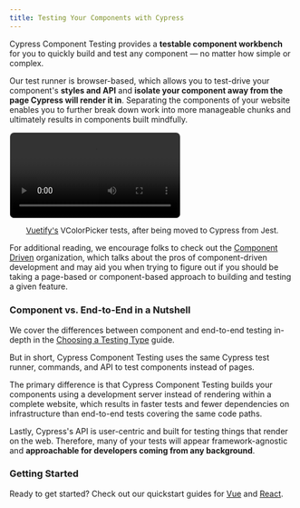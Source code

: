 ```yaml
---
title: Testing Your Components with Cypress
---
```


<CtBetaAlert></CtBetaAlert>

Cypress Component Testing provides a **testable component workbench** for you to
quickly build and test any component — no matter how simple or complex.

<!-- TODO: Simple example of icons and percy -->
<!-- TODO: Complex, heavy with business domain -->

Our test runner is browser-based, which allows you to test-drive your
component's **styles and API** and **isolate your component away from the page
Cypress will render it in**. Separating the components of your website enables
you to further break down work into more manageable chunks and ultimately
results in components built mindfully.

<video loop="true" controls autoplay="true" style="border-radius: 8px; border: 1px solid #eaeaea;">
  <source src="/img/vuetify-color-picker-example.webm" type="video/webm">
</video>

<p style="font-size: 0.85rem; text-align: center;"><a href="https://vuetifyjs.com/en/components/color-pickers/">Vuetify's</a> VColorPicker tests, after being moved to Cypress from Jest.</p>

For additional reading, we encourage folks to check out the
[Component Driven](https://componentdriven.org) organization, which talks about
the pros of component-driven development and may aid you when trying to figure
out if you should be taking a page-based or component-based approach to building
and testing a given feature.

### Component vs. End-to-End in a Nutshell

We cover the differences between component and end-to-end testing in-depth in
the [Choosing a Testing Type](/guides/core-concepts/choosing-testing-type)
guide.

But in short, Cypress Component Testing uses the same Cypress test runner,
commands, and API to test components instead of pages.

The primary difference is that Cypress Component Testing builds your components
using a development server instead of rendering within a complete website, which
results in faster tests and fewer dependencies on infrastructure than end-to-end
tests covering the same code paths.

Lastly, Cypress's API is user-centric and built for testing things that render
on the web. Therefore, many of your tests will appear framework-agnostic and
**approachable for developers coming from any background**.

### Getting Started

Ready to get started? Check out our quickstart guides for
[Vue](/guides/component-testing/quickstart-vue) and
[React](/guides/component-testing/quickstart-react).
